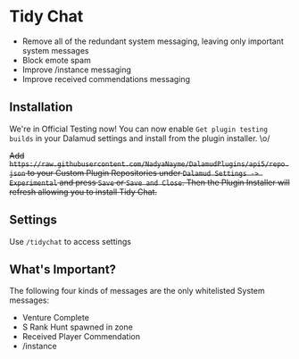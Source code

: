 # Tidy Chat

- Remove all of the redundant system messaging, leaving only important system messages
- Block emote spam
- Improve /instance messaging
- Improve received commendations messaging

## Installation

We're in Official Testing now! You can now enable `Get plugin testing builds` in your Dalamud settings and install from the plugin installer. \o/

~~Add `https://raw.githubusercontent.com/NadyaNayme/DalamudPlugins/api5/repo.json` to your Custom Plugin Repositories under `Dalamud Settings -> Experimental` and press `Save` or `Save and Close`. Then the Plugin Installer will refresh allowing you to install Tidy Chat.~~

## Settings

Use `/tidychat` to access settings


## What's Important?

The following four kinds of messages are the only whitelisted System messages:

- Venture Complete
- S Rank Hunt spawned in zone
- Received Player Commendation
- /instance
